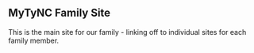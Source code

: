 ## MyTyNC Family Site

This is the main site for our family - linking off to individual sites for each family member.

